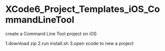 XCode6_Project_Templates_iOS_CommandLineTool
============================================

create a Command Line Tool project on iOS

1.download zip
2.run install.sh
3.open xcode to new a project
